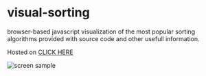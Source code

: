 # visual-sorting
browser-based javascript visualization of the most popular sorting algorithms provided with source code and other usefull information.

Hosted on [CLICK HERE](https://sumit-visualsorting.netlify.app/)

![screen sample](https://github.com/dimaglushkov/visual-sorting/blob/master/sample.png)
